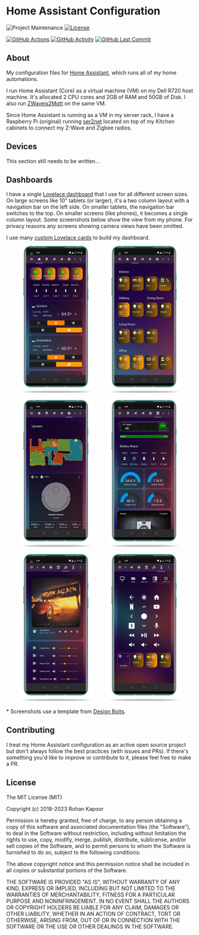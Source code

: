 # Home Assistant Configuration
![Project Maintenance][maintenance-shield]
[![License][license-shield]](LICENSE.md)

[![GitHub Actions][actions-shield]][actions]
[![GitHub Activity][commits-shield]][commits]
[![GitHub Last Commit][last-commit-shield]][commits]

## About

My configuration files for [Home Assistant](https://home-assistant.io), which runs all of my home automations.

I run Home Assistant (Core) as a virtual machine (VM) on my Dell R720 host machine. It's allocated 2 CPU cores and 2GB of RAM and 50GB of Disk. I also run [ZWavejs2Mqtt](https://zwave-js.github.io/zwavejs2mqtt/#/) on the same VM.

Since Home Assistant is running as a VM in my server rack, I have a Raspberry Pi (original) running [ser2net](https://linux.die.net/man/8/ser2net#) located on top of my Kitchen cabinets to connect my Z-Wave and Zigbee radios.

## Devices
This section still needs to be written...
<!-- * HUSBZB-1 for Z-Wave and Zigbee control
*  -->

## Dashboards
I have a single [Lovelace dashboard](dashboards/home.yaml) that I use for all different screen sizes. On large screens like 10" tablets (or larger), it's a two column layout with a navigation bar on the left side. On smaller tablets, the navigation bar switches to the top. On smaller screens (like phones), it becomes a single column layout. Some screenshots below show the view from my phone. For privacy reasons any screens showing camera views have been omitted.

I use many [custom Lovelace cards](www/community) to build my dashboard.

<p align="center">
    <img alt="Home" src="./docs/img/1.png" width="200"/>
    &nbsp; &nbsp; &nbsp; &nbsp;
    <img alt="Lights" src="./docs/img/2.png" width="200"/>
</p>
<p align="center">
    <img alt="Vacuums" src="./docs/img/5.png" width="200"/>
    &nbsp; &nbsp; &nbsp; &nbsp;
    <img alt="Appliances" src="./docs/img/6.png" width="200"/>
</p>
<p align="center">
    <img alt="Music" src="./docs/img/7.png" width="200"/>
    &nbsp; &nbsp; &nbsp; &nbsp;
    <img alt="TV Remote" src="./docs/img/8.png" width="200"/>
</p>

\* Screenshots use a template from [Design Bolts](https://www.designbolts.com/2020/05/06/free-oneplus-8-pro-mockup-ai-psd-format/).

## Contributing

I treat my Home Assistant configuration as an active open source project but don't always follow the best practices (with issues and PRs). If there's something you'd like to improve or contribute to it, please feel free to make a PR.

## License

The MIT License (MIT)

Copyright (c) 2018-2023 Rohan Kapoor

Permission is hereby granted, free of charge, to any person obtaining a copy
of this software and associated documentation files (the "Software"), to deal
in the Software without restriction, including without limitation the rights
to use, copy, modify, merge, publish, distribute, sublicense, and/or sell
copies of the Software, and to permit persons to whom the Software is
furnished to do so, subject to the following conditions:

The above copyright notice and this permission notice shall be included in all
copies or substantial portions of the Software.

THE SOFTWARE IS PROVIDED "AS IS", WITHOUT WARRANTY OF ANY KIND, EXPRESS OR
IMPLIED, INCLUDING BUT NOT LIMITED TO THE WARRANTIES OF MERCHANTABILITY,
FITNESS FOR A PARTICULAR PURPOSE AND NONINFRINGEMENT. IN NO EVENT SHALL THE
AUTHORS OR COPYRIGHT HOLDERS BE LIABLE FOR ANY CLAIM, DAMAGES OR OTHER
LIABILITY, WHETHER IN AN ACTION OF CONTRACT, TORT OR OTHERWISE, ARISING FROM,
OUT OF OR IN CONNECTION WITH THE SOFTWARE OR THE USE OR OTHER DEALINGS IN THE
SOFTWARE.

[commits-shield]: https://img.shields.io/github/commit-activity/y/rohankapoorcom/homeassistant-config.svg
[commits]: https://github.com/rohankapoorcom/homeassistant-config/commits/master
[actions-shield]: https://github.com/rohankapoorcom/homeassistant-config/actions/workflows/check-config.yml/badge.svg
[actions]: https://github.com/rohankapoorcom/homeassistant-config/actions
[home-assistant]: https://home-assistant.io
[issue]: https://github.com/rohankapoorcom/homeassistant-config/issues
[license-shield]: https://img.shields.io/github/license/rohankapoorcom/homeassistant-config.svg
[maintenance-shield]: https://img.shields.io/maintenance/yes/2023.svg
[last-commit-shield]: https://img.shields.io/github/last-commit/rohankapoorcom/homeassistant-config.svg
